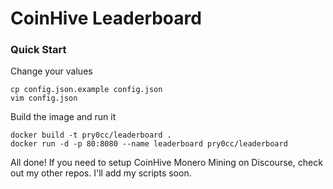 # CoinHive Leaderboard

### Quick Start

Change your values
```
cp config.json.example config.json
vim config.json
```

Build the image and run it
```
docker build -t pry0cc/leaderboard .
docker run -d -p 80:8080 --name leaderboard pry0cc/leaderboard
```

All done! If you need to setup CoinHive Monero Mining on Discourse, check out my other repos. I'll add my scripts soon.
